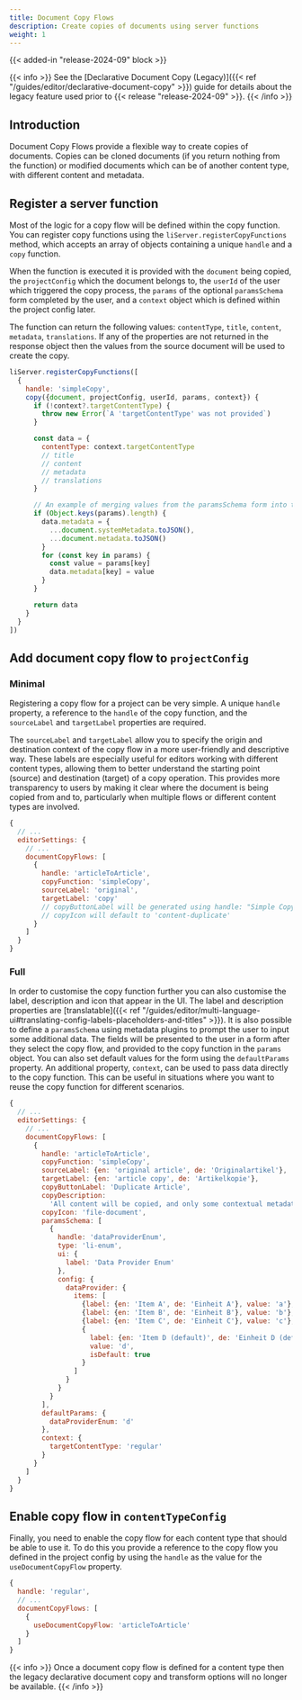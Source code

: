 ```yaml
---
title: Document Copy Flows
description: Create copies of documents using server functions
weight: 1
---
```


{{< added-in "release-2024-09" block >}}

{{< info >}}
See the [Declarative Document Copy (Legacy)]({{< ref "/guides/editor/declarative-document-copy" >}}) guide for details about the legacy feature used prior to {{< release "release-2024-09" >}}.
{{< /info >}}

## Introduction

Document Copy Flows provide a flexible way to create copies of documents. Copies can be cloned documents (if you return nothing from the function) or modified documents which can be of another content type, with different content and metadata.

## Register a server function

Most of the logic for a copy flow will be defined within the copy function. You can register copy functions using the `liServer.registerCopyFunctions` method, which accepts an array of objects containing a unique `handle` and a `copy` function.

When the function is executed it is provided with the `document` being copied, the `projectConfig` which the document belongs to, the `userId` of the user which triggered the copy process, the `params` of the optional `paramsSchema` form completed by the user, and a `context` object which is defined within the project config later.

The function can return the following values: `contentType`, `title`, `content`, `metadata`, `translations`. If any of the properties are not returned in the response object then the values from the source document will be used to create the copy.

```js
liServer.registerCopyFunctions([
  {
    handle: 'simpleCopy',
    copy({document, projectConfig, userId, params, context}) {
      if (!context?.targetContentType) {
        throw new Error(`A 'targetContentType' was not provided`)
      }

      const data = {
        contentType: context.targetContentType
        // title
        // content
        // metadata
        // translations
      }

      // An example of merging values from the paramsSchema form into the document metadata
      if (Object.keys(params).length) {
        data.metadata = {
          ...document.systemMetadata.toJSON(),
          ...document.metadata.toJSON()
        }
        for (const key in params) {
          const value = params[key]
          data.metadata[key] = value
        }
      }

      return data
    }
  }
])
```

## Add document copy flow to `projectConfig`

### Minimal

Registering a copy flow for a project can be very simple. A unique `handle` property, a reference to the `handle` of the copy function, and the `sourceLabel` and `targetLabel` properties are required.

The `sourceLabel` and `targetLabel` allow you to specify the origin and destination context of the copy flow in a more user-friendly and descriptive way. These labels are especially useful for editors working with different content types, allowing them to better understand the starting point (source) and destination (target) of a copy operation. This provides more transparency to users by making it clear where the document is being copied from and to, particularly when multiple flows or different content types are involved.

```js
{
  // ...
  editorSettings: {
    // ...
    documentCopyFlows: [
      {
        handle: 'articleToArticle',
        copyFunction: 'simpleCopy',
        sourceLabel: 'original',
        targetLabel: 'copy'
        // copyButtonLabel will be generated using handle: "Simple Copy"
        // copyIcon will default to 'content-duplicate'
      }
    ]
  }
}
```

### Full

In order to customise the copy function further you can also customise the label, description and icon that appear in the UI. The label and description properties are [translatable]({{< ref "/guides/editor/multi-language-ui#translating-config-labels-placeholders-and-titles" >}}). It is also possible to define a `paramsSchema` using metadata plugins to prompt the user to input some additional data. The fields will be presented to the user in a form after they select the copy flow, and provided to the copy function in the `params` object. You can also set default values for the form using the `defaultParams` property. An additional property, `context`, can be used to pass data directly to the copy function. This can be useful in situations where you want to reuse the copy function for different scenarios.

```js
{
  // ...
  editorSettings: {
    // ...
    documentCopyFlows: [
      {
        handle: 'articleToArticle',
        copyFunction: 'simpleCopy',
        sourceLabel: {en: 'original article', de: 'Originalartikel'},
        targetLabel: {en: 'article copy', de: 'Artikelkopie'},
        copyButtonLabel: 'Duplicate Article',
        copyDescription:
          'All content will be copied, and only some contextual metadata will be cleared',
        copyIcon: 'file-document',
        paramsSchema: [
          {
            handle: 'dataProviderEnum',
            type: 'li-enum',
            ui: {
              label: 'Data Provider Enum'
            },
            config: {
              dataProvider: {
                items: [
                  {label: {en: 'Item A', de: 'Einheit A'}, value: 'a'},
                  {label: {en: 'Item B', de: 'Einheit B'}, value: 'b'},
                  {label: {en: 'Item C', de: 'Einheit C'}, value: 'c'},
                  {
                    label: {en: 'Item D (default)', de: 'Einheit D (default)'},
                    value: 'd',
                    isDefault: true
                  }
                ]
              }
            }
          }
        ],
        defaultParams: {
          dataProviderEnum: 'd'
        },
        context: {
          targetContentType: 'regular'
        }
      }
    ]
  }
}
```

## Enable copy flow in `contentTypeConfig`

Finally, you need to enable the copy flow for each content type that should be able to use it. To do this you provide a reference to the copy flow you defined in the project config by using the `handle` as the value for the `useDocumentCopyFlow` property.

```js
{
  handle: 'regular',
  // ...
  documentCopyFlows: [
    {
      useDocumentCopyFlow: 'articleToArticle'
    }
  ]
}
```

{{< info >}}
Once a document copy flow is defined for a content type then the legacy declarative document copy and transform options will no longer be available.
{{< /info >}}
